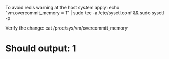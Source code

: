 To avoid redis warning at the host system apply:
echo "vm.overcommit_memory = 1" | sudo tee -a /etc/sysctl.conf && sudo sysctl -p

Verify the change:
cat /proc/sys/vm/overcommit_memory
# Should output: 1